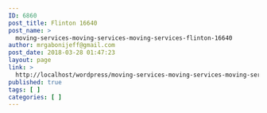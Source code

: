 ```yaml
---
ID: 6860
post_title: Flinton 16640
post_name: >
  moving-services-moving-services-moving-services-flinton-16640
author: mrgabonijeff@gmail.com
post_date: 2018-03-28 01:47:23
layout: page
link: >
  http://localhost/wordpress/moving-services-moving-services-moving-services-flinton-16640/
published: true
tags: [ ]
categories: [ ]
---
```

